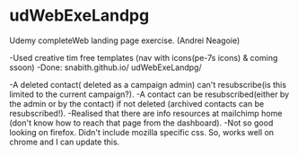 # udWebExeLandpg
Udemy completeWeb landing page exercise. (Andrei Neagoie)

-Used creative tim free templates (nav with icons(pe-7s icons) & coming ssoon)
-Done: snabith.github.io/ udWebExeLandpg/

-A deleted contact( deleted as a campaign admin) can't resubscribe(is this limited to the current campaign?). 
-A contact can be resubscribed(either by the admin or by the contact) if not deleted (archived contacts can be resubscribed!).
-Realised that there are info resources at mailchimp home (don't know how to reach that page from the dashboard).
-Not so good looking on firefox. Didn't include mozilla specific css. So, works well on chrome and I can update this.
